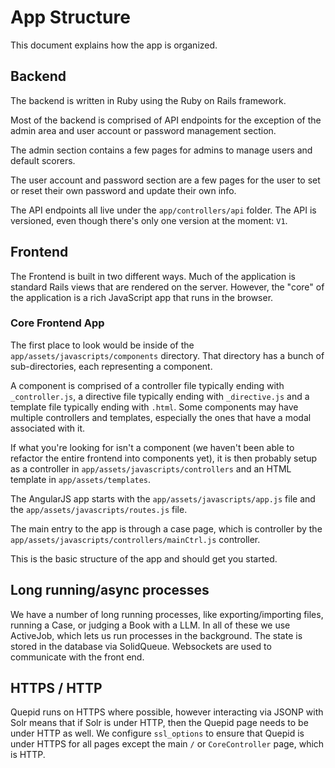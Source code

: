 # App Structure

This document explains how the app is organized.

## Backend

The backend is written in Ruby using the Ruby on Rails framework.

Most of the backend is comprised of API endpoints for the exception of the admin area and user account or password management section.

The admin section contains a few pages for admins to manage users and default scorers.

The user account and password section are a few pages for the user to set or reset their own password and update their own info.

The API endpoints all live under the `app/controllers/api` folder. The API is versioned, even though there's only one version at the moment: `V1`.

## Frontend
The Frontend is built in two different ways.  Much of the application is standard Rails views that are rendered on the server.   However, the "core" of the application is a rich JavaScript app that runs in the browser.

### Core Frontend App

The first place to look would be inside of the `app/assets/javascripts/components` directory. That directory has a bunch of sub-directories, each representing a component.

A component is comprised of a controller file typically ending with `_controller.js`, a directive file typically ending with `_directive.js` and a template file typically ending with `.html`. Some components may have multiple controllers and templates, especially the ones that have a modal associated with it.

If what you're looking for isn't a component (we haven't been able to refactor the entire frontend into components yet), it is then probably setup as a controller in `app/assets/javascripts/controllers` and an HTML template in `app/assets/templates`.

The AngularJS app starts with the `app/assets/javascripts/app.js` file and the `app/assets/javascripts/routes.js` file.

The main entry to the app is through a case page, which is controller by the `app/assets/javascripts/controllers/mainCtrl.js` controller.

This is the basic structure of the app and should get you started.

## Long running/async processes
We have a number of long running processes, like exporting/importing files, running a Case, or judging a Book with a LLM.  In all of these we use ActiveJob, which lets us run processes in the background.   The state is stored in the database via SolidQueue.   Websockets are used to communicate with the front end.

## HTTPS / HTTP

Quepid runs on HTTPS where possible, however interacting via JSONP with Solr means that if Solr is under HTTP, then the Quepid page needs to be under HTTP as well.   We configure `ssl_options` to ensure that Quepid is under HTTPS for all pages except the main `/` or `CoreController` page, which is HTTP.
